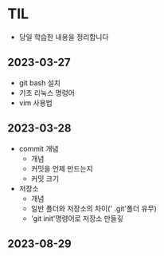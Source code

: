 # TIL
- 당일 학습한 내용을 정리합니다

## 2023-03-27
- git bash 설치
- 기초 리눅스 명렁어
- vim 사용법


## 2023-03-28
- commit 개념
    - 개념
    - 커밋을 언제 만드는지
    - 커밋 크기
- 저장소
    - 개념
    - 일반 폴더와 저장소의 차이(' .git'폴더 유무)
    - 'git init'명령어로 저장소 만들깋

## 2023-08-29
